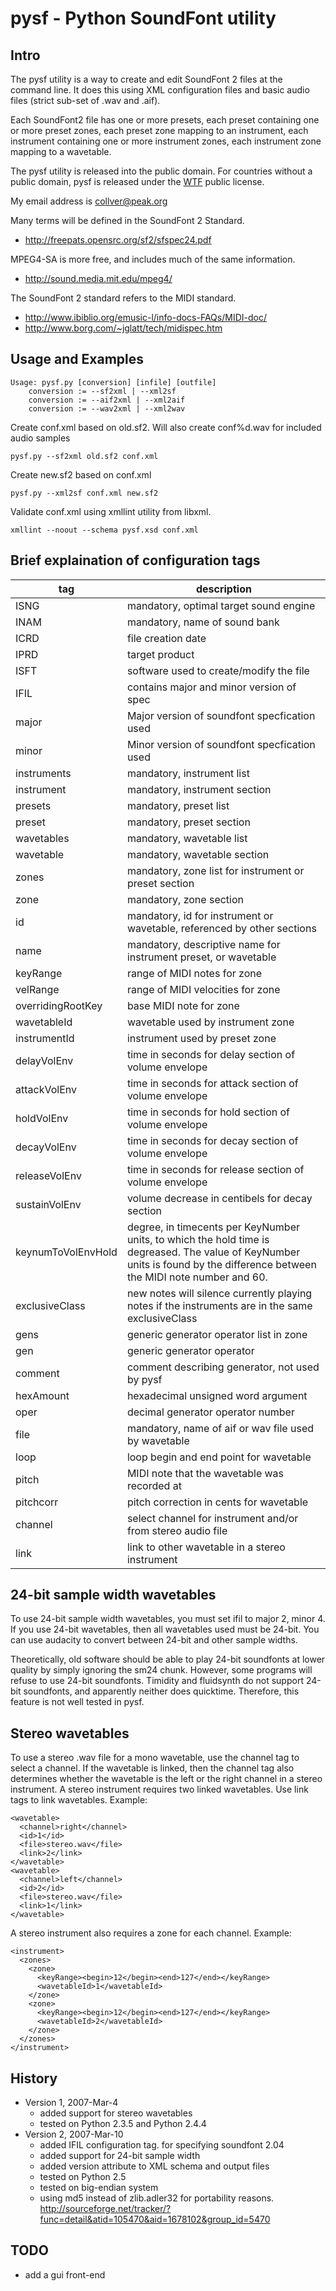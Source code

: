 # pysf - Python SoundFont utility

## Intro

The pysf utility is a way to create and edit SoundFont 2 files
at the command line.  It does this using XML configuration
files and basic audio files (strict sub-set of .wav and .aif).

Each SoundFont2 file has one or more presets, each preset
containing one or more preset zones, each preset zone mapping
to an instrument, each instrument containing one or more
instrument zones, each instrument zone mapping to a wavetable.

The pysf utility is released into the public domain.  For
countries without a public domain, pysf is released under
the [WTF](href="http://sam.zoy.org/wtfpl/) public license.

My email address is collver@peak.org

Many terms will be defined in the SoundFont 2 Standard.

* http://freepats.opensrc.org/sf2/sfspec24.pdf

MPEG4-SA is more free, and includes much of the same information.

* http://sound.media.mit.edu/mpeg4/

The SoundFont 2 standard refers to the MIDI standard.

* http://www.ibiblio.org/emusic-l/info-docs-FAQs/MIDI-doc/
* http://www.borg.com/~jglatt/tech/midispec.htm


## Usage and Examples

    Usage: pysf.py [conversion] [infile] [outfile]
        conversion := --sf2xml | --xml2sf
        conversion := --aif2xml | --xml2aif
        conversion := --wav2xml | --xml2wav

Create conf.xml based on old.sf2.  Will also create conf%d.wav for
included audio samples

    pysf.py --sf2xml old.sf2 conf.xml

Create new.sf2 based on conf.xml

    pysf.py --xml2sf conf.xml new.sf2

Validate conf.xml using xmllint utility from libxml.

    xmllint --noout --schema pysf.xsd conf.xml


## Brief explaination of configuration tags

tag                | description
------------------ | --------------------------------------
ISNG               | mandatory, optimal target sound engine
INAM               | mandatory, name of sound bank
ICRD               | file creation date
IPRD               | target product
ISFT               | software used to create/modify the file
IFIL               | contains major and minor version of spec
major              | Major version of soundfont specfication used
minor              | Minor version of soundfont specfication used
instruments        | mandatory, instrument list
instrument         | mandatory, instrument section
presets            | mandatory, preset list
preset             | mandatory, preset section
wavetables         | mandatory, wavetable list
wavetable          | mandatory, wavetable section
zones              | mandatory, zone list for instrument or preset section
zone               | mandatory, zone section
id                 | mandatory, id for instrument or wavetable, referenced by other sections
name               | mandatory, descriptive name for instrument preset, or wavetable
keyRange           | range of MIDI notes for zone
velRange           | range of MIDI velocities for zone
overridingRootKey  | base MIDI note for zone
wavetableId        | wavetable used by instrument zone
instrumentId       | instrument used by preset zone
delayVolEnv        | time in seconds for delay section of volume envelope
attackVolEnv       | time in seconds for attack section of volume envelope
holdVolEnv         | time in seconds for hold section of volume envelope
decayVolEnv        | time in seconds for decay section of volume envelope
releaseVolEnv      | time in seconds for release section of volume envelope
sustainVolEnv      | volume decrease in centibels for decay section
keynumToVolEnvHold | degree, in timecents per KeyNumber units, to which the hold time is degreased.  The value of KeyNumber units is found by the difference between the MIDI note number and 60.
exclusiveClass     | new notes will silence currently playing notes if the instruments are in the same exclusiveClass
gens               | generic generator operator list in zone
gen                | generic generator operator
comment            | comment describing generator, not used by pysf
hexAmount          | hexadecimal unsigned word argument
oper               | decimal generator operator number
file               | mandatory, name of aif or wav file used by wavetable
loop               | loop begin and end point for wavetable
pitch              | MIDI note that the wavetable was recorded at
pitchcorr          | pitch correction in cents for wavetable
channel            | select channel for instrument and/or from stereo audio file
link               | link to other wavetable in a stereo instrument


## 24-bit sample width wavetables

To use 24-bit sample width wavetables, you must set ifil to major 2, minor 4.
If you use 24-bit wavetables, then all wavetables used must be 24-bit.
You can use audacity to convert between 24-bit and other sample widths.

Theoretically, old software should be able to play 24-bit soundfonts
at lower quality by simply ignoring the sm24 chunk.  However, some programs
will refuse to use 24-bit soundfonts.  Timidity and fluidsynth do not
support 24-bit soundfonts, and apparently neither does quicktime.
Therefore, this feature is not well tested in pysf.


## Stereo wavetables

To use a stereo .wav file for a mono wavetable, use the channel tag to
select a channel.  If the wavetable is linked, then the channel tag also
determines whether the wavetable is the left or the right channel in a
stereo instrument.  A stereo instrument requires two linked wavetables.
Use link tags to link wavetables.  Example:

    <wavetable>
      <channel>right</channel>
      <id>1</id>
      <file>stereo.wav</file>
      <link>2</link>
    </wavetable>
    <wavetable>
      <channel>left</channel>
      <id>2</id>
      <file>stereo.wav</file>
      <link>1</link>
    </wavetable>

A stereo instrument also requires a zone for each channel.  Example:

    <instrument>
      <zones>
        <zone>
          <keyRange><begin>12</begin><end>127</end></keyRange>
          <wavetableId>1</wavetableId>
        </zone>
        <zone>
          <keyRange><begin>12</begin><end>127</end></keyRange>
          <wavetableId>2</wavetableId>
        </zone>
      </zones>
    </instrument>


## History

* Version 1, 2007-Mar-4
  * added support for stereo wavetables
  * tested on Python 2.3.5 and Python 2.4.4
* Version 2, 2007-Mar-10
  * added IFIL configuration tag. for specifying soundfont 2.04
  * added support for 24-bit sample width
  * added version attribute to XML schema and output files
  * tested on Python 2.5
  * tested on big-endian system
  * using md5 instead of zlib.adler32 for portability reasons.
    http://sourceforge.net/tracker/?func=detail&atid=105470&aid=1678102&group_id=5470


## TODO

* add a gui front-end
